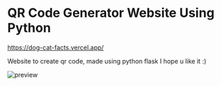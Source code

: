# QR Code Generator Website Using Python

https://dog-cat-facts.vercel.app/

Website to create qr code, made using python flask I hope u like it :)

![preview](https://i.imgur.com/sgUIGTi.png)
